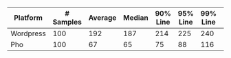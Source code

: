| Platform  | # Samples | Average | Median | 90% Line | 95% Line | 99% Line | Min | Max | Throughput | Received KB/sec |
| --------- | --------- | ------- | ------ | -------- | -------- | -------- | --- | --- | ---------- | --------------- |
| Wordpress | 100        | 192    | 187    | 214      | 225      | 240      | 177 | 241 | 4.1/sec    | 218.77          |
| Pho       | 100        | 67     | 65     | 75       | 88       | 116      | 54  | 120 | 8.4/sec    | 2.94            |
